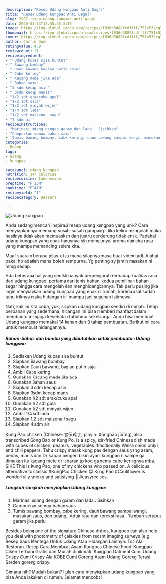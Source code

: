 ```yaml
---
description: "Resep Udang kungpao Anti Gagal"
title: "Resep Udang kungpao Anti Gagal"
slug: 2987-resep-udang-kungpao-anti-gagal
date: 2020-08-23T17:55:35.514Z
image: https://img-global.cpcdn.com/recipes/f036d3888fcdffff/751x532cq70/udang-kungpao-foto-resep-utama.jpg
thumbnail: https://img-global.cpcdn.com/recipes/f036d3888fcdffff/751x532cq70/udang-kungpao-foto-resep-utama.jpg
cover: https://img-global.cpcdn.com/recipes/f036d3888fcdffff/751x532cq70/udang-kungpao-foto-resep-utama.jpg
author: Carrie Dunn
ratingvalue: 4.9
reviewcount: 11
recipeingredient:
- " Udang kupas sisa buntut"
- " Bawang bombay"
- " Daun bawang bagian putih saja"
- " Cabe kering"
- " Kacang mede jika ada"
- " Bahan saus"
- "3 sdm kecap asin"
- " 3sdm kecap manis"
- "1/2 sdt arakcuka apel"
- "1/2 sdt gula"
- "1/2 sdt minyak wijen"
- "1/4 sdt lada"
- "1/2 sdt maizena  sagu"
- "4 sdm air"
recipeinstructions:
- "Marinasi udang dengan garam dan lada.. Sisihkan"
- "Campurkan semua bahan saus"
- "Tumis bawang bombay, cabe kering, daun bawang sampai wangi, masukan saus, dan udang.. Aduk rata dan koreksi rasa.. Tambah seruput garam jika perlu"
categories:
- Resep
tags:
- udang
- kungpao

katakunci: udang kungpao 
nutrition: 147 calories
recipecuisine: Indonesian
preptime: "PT13M"
cooktime: "PT47M"
recipeyield: "1"
recipecategory: Dessert

---
```



![Udang kungpao](https://img-global.cpcdn.com/recipes/f036d3888fcdffff/751x532cq70/udang-kungpao-foto-resep-utama.jpg)

Anda sedang mencari inspirasi resep udang kungpao yang unik? Cara menyiapkannya memang susah-susah gampang. Jika keliru mengolah maka hasilnya tidak akan memuaskan dan justru cenderung tidak enak. Padahal udang kungpao yang enak harusnya sih mempunyai aroma dan cita rasa yang mampu memancing selera kita.

Maaf suara x berapa jelas.x tau mana silapnya masa buat video tadi. Alahai pakai hp adatlah mana boleh sempurna. Yg penting sy jamin masakan ni mmg sedap.

Ada beberapa hal yang sedikit banyak berpengaruh terhadap kualitas rasa dari udang kungpao, pertama dari jenis bahan, kedua pemilihan bahan segar hingga cara mengolah dan menghidangkannya. Tak perlu pusing jika ingin menyiapkan udang kungpao yang enak di rumah, karena asal sudah tahu triknya maka hidangan ini mampu jadi suguhan istimewa.


Nah, kali ini kita coba, yuk, siapkan udang kungpao sendiri di rumah. Tetap berbahan yang sederhana, hidangan ini bisa memberi manfaat dalam membantu menjaga kesehatan tubuhmu sekeluarga. Anda bisa membuat Udang kungpao memakai 14 bahan dan 3 tahap pembuatan. Berikut ini cara untuk membuat hidangannya.

<!--inarticleads1-->

##### Bahan-bahan dan bumbu yang dibutuhkan untuk pembuatan Udang kungpao:

1. Sediakan  Udang kupas sisa buntut
1. Siapkan  Bawang bombay
1. Siapkan  Daun bawang, bagian putih saja
1. Ambil  Cabe kering
1. Gunakan  Kacang mede jika ada
1. Gunakan  Bahan saus
1. Siapkan 3 sdm kecap asin
1. Siapkan  3sdm kecap manis
1. Gunakan 1/2 sdt arak/cuka apel
1. Gunakan 1/2 sdt gula
1. Gunakan 1/2 sdt minyak wijen
1. Ambil 1/4 sdt lada
1. Siapkan 1/2 sdt maizena / sagu
1. Siapkan 4 sdm air


Kung Pao chicken (Chinese: 宫保鸡丁; pinyin: Gōngbǎo jīdīng), also transcribed Gong Bao or Kung Po, is a spicy, stir-fried Chinese dish made with cubes of chicken, peanuts, vegetables (traditionally Welsh onion only), and chili peppers. Tahu crispy masak kung pao dengan saus yang asam, pedas, manis dan Dr kapan pengen bikin ayam kungpao n sampe ga dimakan itu kacang mete dr lebaran tp koq ga nemu cabe keringnya mba. SIKE This is Kung Pao, one of my chickens who passed on. A delicious alternative to classic #KungPao Chicken 😋 Kung Pao #Cauliflower is wonderfully smoky and satisfying 🍲 #easyrecipes. 

<!--inarticleads2-->

##### Langkah-langkah menyiapkan Udang kungpao:

1. Marinasi udang dengan garam dan lada.. Sisihkan
1. Campurkan semua bahan saus
1. Tumis bawang bombay, cabe kering, daun bawang sampai wangi, masukan saus, dan udang.. Aduk rata dan koreksi rasa.. Tambah seruput garam jika perlu


Besides being one of the signature Chinese dishes, kungpao can also help you deal with photometry of galaxies from recent imaging surveys (e.g. Resep Saus Mentega Untuk Udang Atau Hidangan Lainnya: Top Ala Restoran. Resep Cara Membuat Ayam Kungpao Chinese Food. Kungpao Ciken Terbaru Gratis dan Mudah dinikmati. Kungpao Oatmeal Cumi Udang Crispy Cumi Crispy Ala KOBE Cumi Goreng Asam Udang Goreng Terasi Sarden goreng crispy. 

Gimana nih? Mudah bukan? Itulah cara menyiapkan udang kungpao yang bisa Anda lakukan di rumah. Selamat mencoba!
